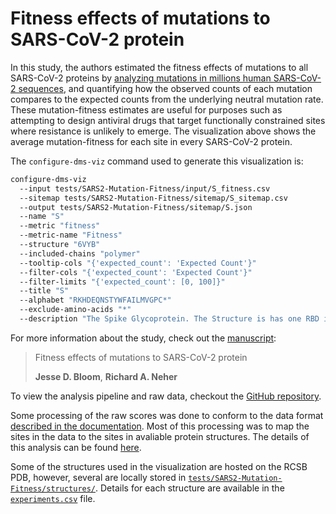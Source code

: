 # Fitness effects of mutations to SARS-CoV-2 protein

In this study, the authors estimated the fitness effects of mutations to all SARS-CoV-2 proteins by [analyzing mutations in millions human SARS-CoV-2 sequences](https://usher-wiki.readthedocs.io/), and quantifying how the observed counts of each mutation compares to the expected counts from the underlying neutral mutation rate. These mutation-fitness estimates are useful for purposes such as attempting to design antiviral drugs that target functionally constrained sites where resistance is unlikely to emerge. The visualization above shows the average mutation-fitness for each site in every SARS-CoV-2 protein.

The `configure-dms-viz` command used to generate this visualization is:

```bash
configure-dms-viz
  --input tests/SARS2-Mutation-Fitness/input/S_fitness.csv
  --sitemap tests/SARS2-Mutation-Fitness/sitemap/S_sitemap.csv
  --output tests/SARS2-Mutation-Fitness/sitemap/S.json
  --name "S"
  --metric "fitness"
  --metric-name "Fitness"
  --structure "6VYB"
  --included-chains "polymer"
  --tooltip-cols "{'expected_count': 'Expected Count'}"
  --filter-cols "{'expected_count': 'Expected Count'}"
  --filter-limits "{'expected_count': [0, 100]}"
  --title "S"
  --alphabet "RKHDEQNSTYWFAILMVGPC*"
  --exclude-amino-acids "*"
  --description "The Spike Glycoprotein. The Structure is has one RBD in the up position. [Structure: 6VYB]"
```

For more information about the study, check out the [manuscript](https://www.biorxiv.org/content/10.1101/2023.01.30.526314v2):
> Fitness effects of mutations to SARS-CoV-2 protein
>
> **Jesse D. Bloom**, **Richard A. Neher**

To view the analysis pipeline and raw data, checkout the [GitHub repository](https://github.com/jbloomlab/SARS2-mut-fitness).

Some processing of the raw scores was done to conform to the data format [described in the documentation](https://dms-viz.github.io/dms-viz-docs/). Most of this processing was to map the sites in the data to the sites in avaliable protein structures. The details of this analysis can be found [here](https://github.com/jbloomlab/SARS2-mut-fitness/blob/main/scripts/format-data-for-dms-viz.py).

Some of the structures used in the visualization are hosted on the RCSB PDB, however, several are locally stored in [`tests/SARS2-Mutation-Fitness/structures/`](/tests/SARS2-Mutation-Fitness/structures/). Details for each structure are available in the [`experiments.csv`](/tests/SARS2-Mutation-Fitness/experiments.csv) file.